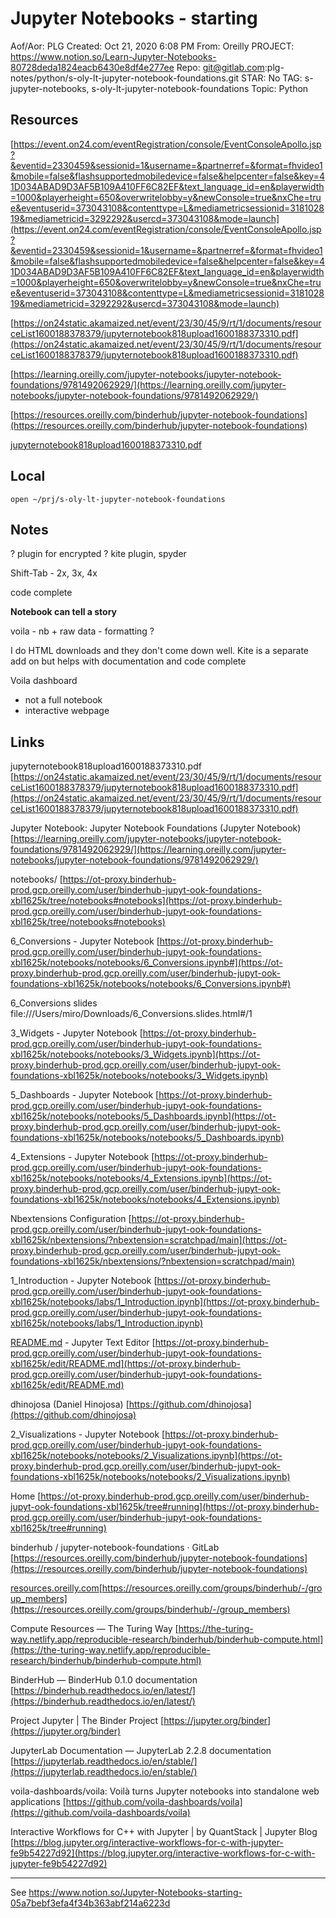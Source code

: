 # Jupyter Notebooks - starting

Aof/Aor: PLG
Created: Oct 21, 2020 6:08 PM
From: Oreilly
PROJECT: https://www.notion.so/Learn-Jupyter-Notebooks-80728deda1824eacb6430e8df4e277ee
Repo: git@gitlab.com:plg-notes/python/s-oly-lt-jupyter-notebook-foundations.git
STAR: No
TAG: s-jupyter-notebooks, s-oly-lt-jupyter-notebook-foundations
Topic: Python

## Resources

[https://event.on24.com/eventRegistration/console/EventConsoleApollo.jsp?&eventid=2330459&sessionid=1&username=&partnerref=&format=fhvideo1&mobile=false&flashsupportedmobiledevice=false&helpcenter=false&key=41D034ABAD9D3AF5B109A410FF6C82EF&text_language_id=en&playerwidth=1000&playerheight=650&overwritelobby=y&newConsole=true&nxChe=true&eventuserid=373043108&contenttype=L&mediametricsessionid=318102819&mediametricid=3292292&usercd=373043108&mode=launch](https://event.on24.com/eventRegistration/console/EventConsoleApollo.jsp?&eventid=2330459&sessionid=1&username=&partnerref=&format=fhvideo1&mobile=false&flashsupportedmobiledevice=false&helpcenter=false&key=41D034ABAD9D3AF5B109A410FF6C82EF&text_language_id=en&playerwidth=1000&playerheight=650&overwritelobby=y&newConsole=true&nxChe=true&eventuserid=373043108&contenttype=L&mediametricsessionid=318102819&mediametricid=3292292&usercd=373043108&mode=launch)

[https://on24static.akamaized.net/event/23/30/45/9/rt/1/documents/resourceList1600188378379/jupyternotebook818upload1600188373310.pdf](https://on24static.akamaized.net/event/23/30/45/9/rt/1/documents/resourceList1600188378379/jupyternotebook818upload1600188373310.pdf)

[https://learning.oreilly.com/jupyter-notebooks/jupyter-notebook-foundations/9781492062929/](https://learning.oreilly.com/jupyter-notebooks/jupyter-notebook-foundations/9781492062929/)

[https://resources.oreilly.com/binderhub/jupyter-notebook-foundations](https://resources.oreilly.com/binderhub/jupyter-notebook-foundations)

[jupyternotebook818upload1600188373310.pdf](files/jupyternotebook818upload1600188373310.pdf)

## Local

`open ~/prj/s-oly-lt-jupyter-notebook-foundations`


## Notes

? plugin for encrypted ? kite plugin, spyder

Shift-Tab - 2x, 3x, 4x

code complete

**Notebook can tell a story**

voila - nb + raw data - formatting ?

I do HTML downloads and they don't come down well. Kite is a separate add on but helps with documentation and code complete

Voila dashboard

- not a full notebook
- interactive webpage

## Links

jupyternotebook818upload1600188373310.pdf
[https://on24static.akamaized.net/event/23/30/45/9/rt/1/documents/resourceList1600188378379/jupyternotebook818upload1600188373310.pdf](https://on24static.akamaized.net/event/23/30/45/9/rt/1/documents/resourceList1600188378379/jupyternotebook818upload1600188373310.pdf)

Jupyter Notebook: Jupyter Notebook Foundations (Jupyter Notebook)
[https://learning.oreilly.com/jupyter-notebooks/jupyter-notebook-foundations/9781492062929/](https://learning.oreilly.com/jupyter-notebooks/jupyter-notebook-foundations/9781492062929/)

notebooks/
[https://ot-proxy.binderhub-prod.gcp.oreilly.com/user/binderhub-jupyt-ook-foundations-xbl1625k/tree/notebooks#notebooks](https://ot-proxy.binderhub-prod.gcp.oreilly.com/user/binderhub-jupyt-ook-foundations-xbl1625k/tree/notebooks#notebooks)

6_Conversions - Jupyter Notebook
[https://ot-proxy.binderhub-prod.gcp.oreilly.com/user/binderhub-jupyt-ook-foundations-xbl1625k/notebooks/notebooks/6_Conversions.ipynb#](https://ot-proxy.binderhub-prod.gcp.oreilly.com/user/binderhub-jupyt-ook-foundations-xbl1625k/notebooks/notebooks/6_Conversions.ipynb#)

6_Conversions slides
file:///Users/miro/Downloads/6_Conversions.slides.html#/1

3_Widgets - Jupyter Notebook
[https://ot-proxy.binderhub-prod.gcp.oreilly.com/user/binderhub-jupyt-ook-foundations-xbl1625k/notebooks/notebooks/3_Widgets.ipynb](https://ot-proxy.binderhub-prod.gcp.oreilly.com/user/binderhub-jupyt-ook-foundations-xbl1625k/notebooks/notebooks/3_Widgets.ipynb)

5_Dashboards - Jupyter Notebook
[https://ot-proxy.binderhub-prod.gcp.oreilly.com/user/binderhub-jupyt-ook-foundations-xbl1625k/notebooks/notebooks/5_Dashboards.ipynb](https://ot-proxy.binderhub-prod.gcp.oreilly.com/user/binderhub-jupyt-ook-foundations-xbl1625k/notebooks/notebooks/5_Dashboards.ipynb)

4_Extensions - Jupyter Notebook
[https://ot-proxy.binderhub-prod.gcp.oreilly.com/user/binderhub-jupyt-ook-foundations-xbl1625k/notebooks/notebooks/4_Extensions.ipynb](https://ot-proxy.binderhub-prod.gcp.oreilly.com/user/binderhub-jupyt-ook-foundations-xbl1625k/notebooks/notebooks/4_Extensions.ipynb)

Nbextensions Configuration
[https://ot-proxy.binderhub-prod.gcp.oreilly.com/user/binderhub-jupyt-ook-foundations-xbl1625k/nbextensions/?nbextension=scratchpad/main](https://ot-proxy.binderhub-prod.gcp.oreilly.com/user/binderhub-jupyt-ook-foundations-xbl1625k/nbextensions/?nbextension=scratchpad/main)

1_Introduction - Jupyter Notebook
[https://ot-proxy.binderhub-prod.gcp.oreilly.com/user/binderhub-jupyt-ook-foundations-xbl1625k/notebooks/labs/1_Introduction.ipynb](https://ot-proxy.binderhub-prod.gcp.oreilly.com/user/binderhub-jupyt-ook-foundations-xbl1625k/notebooks/labs/1_Introduction.ipynb)

[README.md](http://readme.md/) - Jupyter Text Editor
[https://ot-proxy.binderhub-prod.gcp.oreilly.com/user/binderhub-jupyt-ook-foundations-xbl1625k/edit/README.md](https://ot-proxy.binderhub-prod.gcp.oreilly.com/user/binderhub-jupyt-ook-foundations-xbl1625k/edit/README.md)

dhinojosa (Daniel Hinojosa)
[https://github.com/dhinojosa](https://github.com/dhinojosa)

2_Visualizations - Jupyter Notebook
[https://ot-proxy.binderhub-prod.gcp.oreilly.com/user/binderhub-jupyt-ook-foundations-xbl1625k/notebooks/notebooks/2_Visualizations.ipynb](https://ot-proxy.binderhub-prod.gcp.oreilly.com/user/binderhub-jupyt-ook-foundations-xbl1625k/notebooks/notebooks/2_Visualizations.ipynb)

Home
[https://ot-proxy.binderhub-prod.gcp.oreilly.com/user/binderhub-jupyt-ook-foundations-xbl1625k/tree#running](https://ot-proxy.binderhub-prod.gcp.oreilly.com/user/binderhub-jupyt-ook-foundations-xbl1625k/tree#running)

binderhub / jupyter-notebook-foundations · GitLab
[https://resources.oreilly.com/binderhub/jupyter-notebook-foundations](https://resources.oreilly.com/binderhub/jupyter-notebook-foundations)

[resources.oreilly.com](http://resources.oreilly.com/)[https://resources.oreilly.com/groups/binderhub/-/group_members](https://resources.oreilly.com/groups/binderhub/-/group_members)

Compute Resources — The Turing Way
[https://the-turing-way.netlify.app/reproducible-research/binderhub/binderhub-compute.html](https://the-turing-way.netlify.app/reproducible-research/binderhub/binderhub-compute.html)

BinderHub — BinderHub 0.1.0 documentation
[https://binderhub.readthedocs.io/en/latest/](https://binderhub.readthedocs.io/en/latest/)

Project Jupyter | The Binder Project
[https://jupyter.org/binder](https://jupyter.org/binder)

JupyterLab Documentation — JupyterLab 2.2.8 documentation
[https://jupyterlab.readthedocs.io/en/stable/](https://jupyterlab.readthedocs.io/en/stable/)

voila-dashboards/voila: Voilà turns Jupyter notebooks into standalone web applications
[https://github.com/voila-dashboards/voila](https://github.com/voila-dashboards/voila)

Interactive Workflows for C++ with Jupyter | by QuantStack | Jupyter Blog
[https://blog.jupyter.org/interactive-workflows-for-c-with-jupyter-fe9b54227d92](https://blog.jupyter.org/interactive-workflows-for-c-with-jupyter-fe9b54227d92)

<hr/>

See https://www.notion.so/Jupyter-Notebooks-starting-05a7bebf3efa4f34b363abf214a6223d

